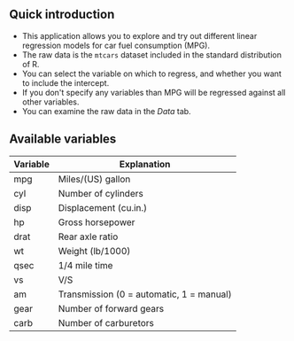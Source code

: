 Quick introduction
------------------

* This application allows you to explore and try out different linear regression models for car fuel consumption (MPG).
* The raw data is the `mtcars` dataset included in the standard distribution of R.
* You can select the variable on which to regress, and whether you want to include the intercept.
* If you don't specify any variables than MPG will be regressed against all other variables.
* You can examine the raw data in the *Data* tab.

Available variables
-------------------

Variable | Explanation
---------|-------------
mpg     | Miles/(US) gallon
cyl	 | Number of cylinders
disp | Displacement (cu.in.)
hp	 | Gross horsepower
drat | Rear axle ratio
wt	 | Weight (lb/1000)
qsec | 1/4 mile time
vs	 | V/S
am	 | Transmission (0 = automatic, 1 = manual)
gear | Number of forward gears
carb | Number of carburetors
